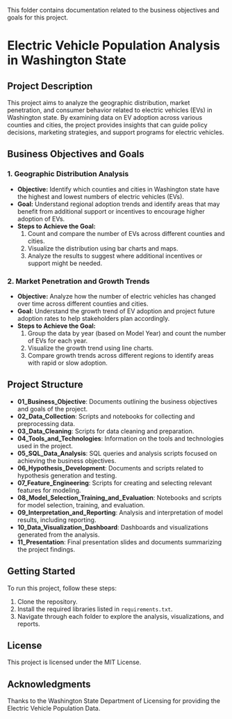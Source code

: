 This folder contains documentation related to the business objectives and goals for this project. 


# Electric Vehicle Population Analysis in Washington State

## Project Description
This project aims to analyze the geographic distribution, market penetration, and consumer behavior related to electric vehicles (EVs) in Washington state. By examining data on EV adoption across various counties and cities, the project provides insights that can guide policy decisions, marketing strategies, and support programs for electric vehicles.

## Business Objectives and Goals

### 1. Geographic Distribution Analysis
- **Objective:** Identify which counties and cities in Washington state have the highest and lowest numbers of electric vehicles (EVs).
- **Goal:** Understand regional adoption trends and identify areas that may benefit from additional support or incentives to encourage higher adoption of EVs.
- **Steps to Achieve the Goal:**
  1. Count and compare the number of EVs across different counties and cities.
  2. Visualize the distribution using bar charts and maps.
  3. Analyze the results to suggest where additional incentives or support might be needed.

### 2. Market Penetration and Growth Trends
- **Objective:** Analyze how the number of electric vehicles has changed over time across different counties and cities.
- **Goal:** Understand the growth trend of EV adoption and project future adoption rates to help stakeholders plan accordingly.
- **Steps to Achieve the Goal:**
  1. Group the data by year (based on Model Year) and count the number of EVs for each year.
  2. Visualize the growth trend using line charts.
  3. Compare growth trends across different regions to identify areas with rapid or slow adoption.


## Project Structure

- **01_Business_Objective**: Documents outlining the business objectives and goals of the project.
- **02_Data_Collection**: Scripts and notebooks for collecting and preprocessing data.
- **03_Data_Cleaning**: Scripts for data cleaning and preparation.
- **04_Tools_and_Technologies**: Information on the tools and technologies used in the project.
- **05_SQL_Data_Analysis**: SQL queries and analysis scripts focused on achieving the business objectives.
- **06_Hypothesis_Development**: Documents and scripts related to hypothesis generation and testing.
- **07_Feature_Engineering**: Scripts for creating and selecting relevant features for modeling.
- **08_Model_Selection_Training_and_Evaluation**: Notebooks and scripts for model selection, training, and evaluation.
- **09_Interpretation_and_Reporting**: Analysis and interpretation of model results, including reporting.
- **10_Data_Visualization_Dashboard**: Dashboards and visualizations generated from the analysis.
- **11_Presentation**: Final presentation slides and documents summarizing the project findings.

## Getting Started

To run this project, follow these steps:
1. Clone the repository.
2. Install the required libraries listed in `requirements.txt`.
3. Navigate through each folder to explore the analysis, visualizations, and reports.

## License

This project is licensed under the MIT License.

## Acknowledgments

Thanks to the Washington State Department of Licensing for providing the Electric Vehicle Population Data.





